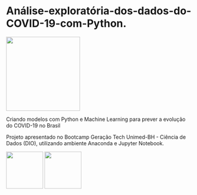# Análise-exploratória-dos-dados-do-COVID-19-com-Python.

<img src="https://user-images.githubusercontent.com/55455808/202818779-d47853ca-09f8-44bc-8b78-615473081f00.png" width="200" height="200" />


Criando modelos com Python e Machine Learning para prever a evolução do COVID-19 no Brasil

Projeto apresentado no Bootcamp Geração Tech Unimed-BH - Ciência de Dados (DIO), utilizando ambiente Anaconda e Jupyter Notebook.




<img src="https://user-images.githubusercontent.com/55455808/202828222-42358a1f-a225-4a05-b21c-4deda3149713.png" width="100" height="100" />   <img src="https://user-images.githubusercontent.com/55455808/202828413-b915da4d-1cfd-49a1-ac56-7fd9a4b13a13.png" width="100" height="100" />



